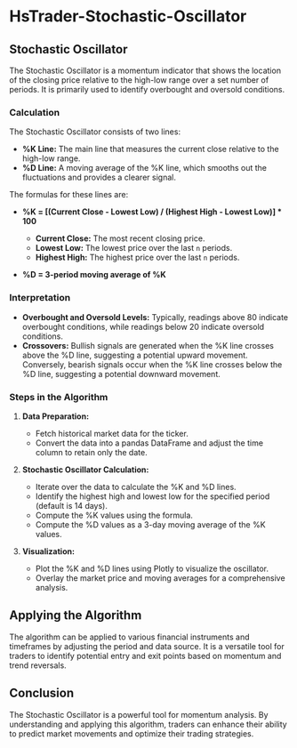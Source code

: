 # HsTrader-Stochastic-Oscillator
<!--![Alt text](url_or_relative_path_to_image)-->
## Stochastic Oscillator

The Stochastic Oscillator is a momentum indicator that shows the location of the closing price relative to the high-low range over a set number of periods. It is primarily used to identify overbought and oversold conditions.

### Calculation

The Stochastic Oscillator consists of two lines:

- **%K Line:** The main line that measures the current close relative to the high-low range.
- **%D Line:** A moving average of the %K line, which smooths out the fluctuations and provides a clearer signal.

The formulas for these lines are:

- **%K = [(Current Close - Lowest Low) / (Highest High - Lowest Low)] * 100**

  - **Current Close:** The most recent closing price.
  - **Lowest Low:** The lowest price over the last `n` periods.
  - **Highest High:** The highest price over the last `n` periods.

- **%D = 3-period moving average of %K**

### Interpretation

- **Overbought and Oversold Levels:** Typically, readings above 80 indicate overbought conditions, while readings below 20 indicate oversold conditions.
- **Crossovers:** Bullish signals are generated when the %K line crosses above the %D line, suggesting a potential upward movement. Conversely, bearish signals occur when the %K line crosses below the %D line, suggesting a potential downward movement.

### Steps in the Algorithm

1. **Data Preparation:**
   - Fetch historical market data for the ticker.
   - Convert the data into a pandas DataFrame and adjust the time column to retain only the date.

2. **Stochastic Oscillator Calculation:**
   - Iterate over the data to calculate the %K and %D lines.
   - Identify the highest high and lowest low for the specified period (default is 14 days).
   - Compute the %K values using the formula.
   - Compute the %D values as a 3-day moving average of the %K values.

3. **Visualization:**
   - Plot the %K and %D lines using Plotly to visualize the oscillator.
   - Overlay the market price and moving averages for a comprehensive analysis.

## Applying the Algorithm

The algorithm can be applied to various financial instruments and timeframes by adjusting the period and data source. It is a versatile tool for traders to identify potential entry and exit points based on momentum and trend reversals.

<!-- ### Example Visualization

Here is an example of how the Stochastic Oscillator can be visualized:

- **%K Line:** Orange line representing the current momentum.
- **%D Line:** Grey line representing the smoothed momentum.
- **Overbought and Oversold Levels:** Blue and red dashed lines at 80 and 20, respectively.

This visualization helps traders quickly identify overbought and oversold conditions and make informed trading decisions. -->

## Conclusion

The Stochastic Oscillator is a powerful tool for momentum analysis. By understanding and applying this algorithm, traders can enhance their ability to predict market movements and optimize their trading strategies.
